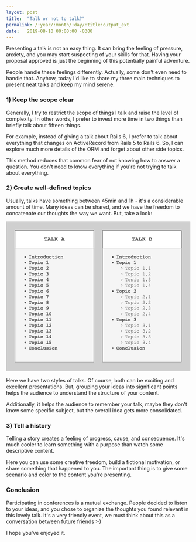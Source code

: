 ```yaml
---
layout: post
title:  "Talk or not to talk?"
permalink: /:year/:month/:day/:title:output_ext
date:   2019-08-10 00:00:00 -0300
---
```


Presenting a talk is not an easy thing. It can bring the feeling of pressure, anxiety, and you may start suspecting of your skills for that. Having your proposal approved is just the beginning of this potentially painful adventure.

People handle these feelings differently. Actually, some don't even need to handle that. Anyhow, today I'd like to share my three main techniques to present neat talks and keep my mind serene.


### 1) Keep the scope clear

Generally, I try to restrict the scope of things I talk and raise the level of complexity. In other words, I prefer to invest more time in two things than briefly talk about fifteen things.

For example, instead of giving a talk about Rails 6, I prefer to talk about everything that changes on ActiveRecord from Rails 5 to Rails 6. So, I can explore much more details of the ORM and forget about other side topics.

This method reduces that common fear of not knowing how to answer a question. You don't need to know everything if you're not trying to talk about everything. 


### 2) Create well-defined topics

Usually, talks have something between 45min and 1h - it's a considerable amount of time. Many ideas can be shared, and we have the freedom to concatenate our thoughts the way we want. But, take a look:

[![Demo](/assets/talk-or-not-to-talk.png "Two styles of talks")](/assets/talk-or-not-to-talk.png)

Here we have two styles of talks. Of course, both can be exciting and excellent presentations. But, grouping your ideas into significant points helps the audience to understand the structure of your content.

Additionally, it helps the audience to remember your talk, maybe they don't know some specific subject, but the overall idea gets more consolidated.


### 3) Tell a history

Telling a story creates a feeling of progress, cause, and consequence. It's much cooler to learn something with a purpose than watch some descriptive content.

Here you can use some creative freedom, build a fictional motivation, or share something that happened to you. The important thing is to give some scenario and color to the content you're presenting.


### Conclusion

Participating in conferences is a mutual exchange. People decided to listen to your ideas, and you chose to organize the thoughts you found relevant in this lovely talk. It's a very friendly event, we must think about this as a conversation between future friends :-)

I hope you've enjoyed it.
